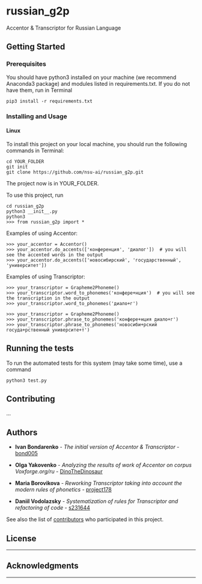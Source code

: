 # russian_g2p
Accentor & Transcriptor for Russian Language

## Getting Started

### Prerequisites

You should have python3 installed on your machine (we recommend Anaconda3 package) and modules listed in requirements.txt. If you do not have them, run in Terminal

```
pip3 install -r requirements.txt
```

### Installing and Usage

#### Linux
To install this project on your local machine, you should run the following commands in Terminal:

```
cd YOUR_FOLDER
git init
git clone https://github.com/nsu-ai/russian_g2p.git
```

The project now is in YOUR_FOLDER.

To use this project, run
```
cd russian_g2p
python3 __init__.py
python3
>>> from russian_g2p import *
```

Examples of using Accentor:

```
>>> your_accentor = Accentor()
>>> your_accentor.do_accents(['конференция', 'диалог'])  # you will see the accented words in the output
>>> your_accentor.do_accents(['новосибирский', 'государственный', 'университет'])

```

Examples of using Transcriptor:

```
>>> your_transcriptor = Grapheme2Phoneme()
>>> your_transcriptor.word_to_phonemes('конфере+нция')  # you will see the transcription in the output
>>> your_transcriptor.word_to_phonemes('диало+г')
```

```
>>> your_transcriptor = Grapheme2Phoneme()
>>> your_transcriptor.phrase_to_phonemes('конфере+нция диало+г')
>>> your_transcriptor.phrase_to_phonemes('новосиби+рский госуда+рственный университе+т')
```


## Running the tests

To run the automated tests for this system (may take some time), use a command

```
python3 test.py
```

## Contributing

...

## Authors

* **Ivan Bondarenko** - *The initial version of Accentor & Transcriptor* - [bond005](https://github.com/bond005)

* **Olga Yakovenko** - *Analyzing the results of work of Accentor on corpus Voxforge.org/ru* - [DinoTheDinosaur](https://github.com/DinoTheDinosaur)

* **Maria Borovikova** - *Reworking Transcriptor taking into account the modern rules of phonetics* - [project178](https://github.com/project178)

* **Daniil Vodolazsky** - *Systematization of rules for Transcriptor and refactoring of code* - [s231644](https://github.com/s231644)

See also the list of [contributors](https://github.com/nsu-ai/russian_g2p/contributors) who participated in this project.

## License

---

## Acknowledgments

---
